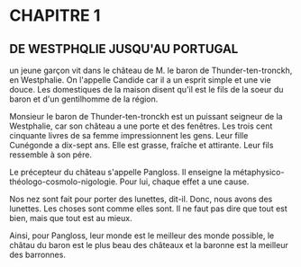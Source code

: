 # CHAPITRE 1
## DE WESTPHQLIE JUSQU'AU PORTUGAL

un jeune garçon vit dans le château de M. le baron de Thunder-ten-tronckh, en Westphalie. On l'appelle Candide car il a un esprit simple et une vie douce. Les domestiques de la maison disent qu'il est le fils de la soeur du baron et d'un gentilhomme de la région. 

Monsieur le baron de Thunder-ten-tronckh est un puissant seigneur de la Westphalie, car son château a une porte et des fenêtres. Les trois cent cinquante livres de sa femme impressionnent les gens. Leur fille Cunégonde a dix-sept ans. Elle est grasse, fraîche et attirante. Leur fils ressemble à son pére.
 
Le précepteur du château s'appelle Pangloss. Il enseigne la métaphysico-théologo-cosmolo-nigologie. Pour lui, chaque effet a une cause.
 
Nos nez sont fait pour porter des lunettes, dit-il. Donc, nous avons des lunettes. Les choses sont comme elles sont. Il ne faut pas dire que tout est bien, mais que tout est au mieux.

Ainsi, pour Pangloss, leur monde est le meilleur des monde possible, le châtau du baron est le plus beau des châteaux et la baronne est la meilleur des barronnes.